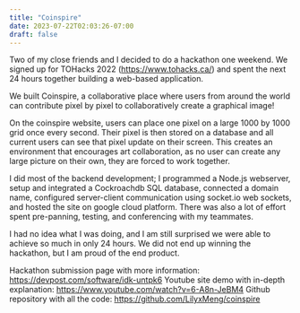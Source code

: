 ```yaml
---
title: "Coinspire"
date: 2023-07-22T02:03:26-07:00
draft: false
---
```


Two of my close friends and I decided to do a hackathon one weekend. We signed up for TOHacks 2022 (https://www.tohacks.ca/) and spent the next 24 hours together building a web-based application. 

We built Coinspire, a collaborative place where users from around the world can contribute pixel by pixel to collaboratively create a graphical image! 

On the coinspire website, users can place one pixel on a large 1000 by 1000 grid once every second. Their pixel is then stored on a database and all current users can see that pixel update on their screen. This creates an environment that encourages art collaboration, as no user can create any large picture on their own, they are forced to work together.

I did most of the backend development; I programmed a Node.js webserver, setup and integrated a Cockroachdb SQL database, connected a domain name, configured server-client communication using socket.io web sockets, and hosted the site on google cloud platform. There was also a lot of effort spent pre-panning, testing, and conferencing with my teammates. 

I had no idea what I was doing, and I am still surprised we were able to achieve so much in only 24 hours. We did not end up winning the hackathon, but I am proud of the end product. 

Hackathon submission page with more information: https://devpost.com/software/idk-untpk6 
Youtube site demo with in-depth explanation: https://www.youtube.com/watch?v=6-A8n-JeBM4 
Github repository with all the code: https://github.com/LilyxMeng/coinspire 
